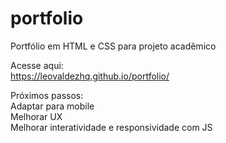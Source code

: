 # portfolio
Portfólio em HTML e CSS para projeto acadêmico

Acesse aqui:  
https://leovaldezhq.github.io/portfolio/

Próximos passos:  
Adaptar para mobile  
Melhorar UX  
Melhorar interatividade e responsividade com JS

